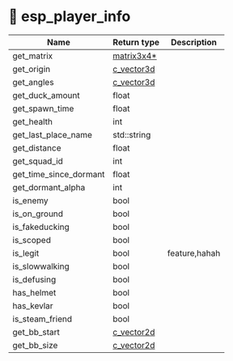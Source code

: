 # 🎉 esp\_player\_info

| Name                      | Return type                    | Description   |
| ------------------------- | ------------------------------ | ------------- |
| get\_matrix               | [matrix3x4\*](c\_matrix3x4.md) |               |
| get\_origin               | [c\_vector3d](c\_vector3d.md)  |               |
| get\_angles               | [c\_vector3d](c\_vector3d.md)  |               |
| get\_duck\_amount         | float                          |               |
| get\_spawn\_time          | float                          |               |
| get\_health               | int                            |               |
| get\_last\_place\_name    | std::string                    |               |
| get\_distance             | float                          |               |
| get\_squad\_id            | int                            |               |
| get\_time\_since\_dormant | float                          |               |
| get\_dormant\_alpha       | int                            |               |
| is\_enemy                 | bool                           |               |
| is\_on\_ground            | bool                           |               |
| is\_fakeducking           | bool                           |               |
| is\_scoped                | bool                           |               |
| is\_legit                 | bool                           | feature,hahah |
| is\_slowwalking           | bool                           |               |
| is\_defusing              | bool                           |               |
| has\_helmet               | bool                           |               |
| has\_kevlar               | bool                           |               |
| is\_steam\_friend         | bool                           |               |
| get\_bb\_start            | [c\_vector2d](c\_vector2d.md)  |               |
| get\_bb\_size             | [c\_vector2d](c\_vector2d.md)  |               |
